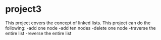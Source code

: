 # project3

This project covers the concept of linked lists. This project can do the following:
-add one node
-add ten nodes
-delete one node
-traverse the entire list
-reverse the entire list